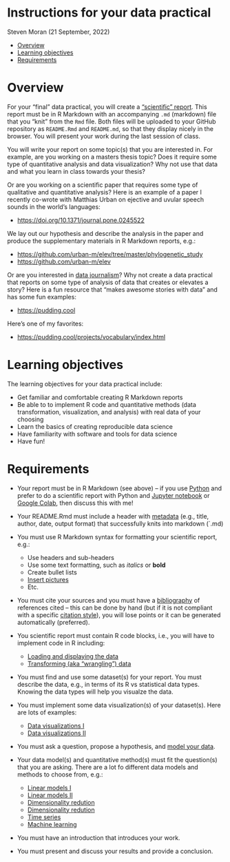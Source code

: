 Instructions for your data practical
================
Steven Moran
(21 September, 2022)

-   <a href="#overview" id="toc-overview">Overview</a>
-   <a href="#learning-objectives" id="toc-learning-objectives">Learning
    objectives</a>
-   <a href="#requirements" id="toc-requirements">Requirements</a>

# Overview

For your “final” data practical, you will create a [“scientific”
report](2_writing_scientific_reports). This report must be in R Markdown
with an accompanying `.md` (markdown) file that you “knit” from the
`Rmd` file. Both files will be uploaded to your GitHub repository as
`README.Rmd` and `README.md`, so that they display nicely in the
browser. You will present your work during the last session of class.

You will write your report on some topic(s) that you are interested in.
For example, are you working on a masters thesis topic? Does it require
some type of quantitative analysis and data visualization? Why not use
that data and what you learn in class towards your thesis?

Or are you working on a scientific paper that requires some type of
qualitative and quantitative analysis? Here is an example of a paper I
recently co-wrote with Matthias Urban on ejective and uvular speech
sounds in the world’s languages:

-   <https://doi.org/10.1371/journal.pone.0245522>

We lay out our hypothesis and describe the analysis in the paper and
produce the supplementary materials in R Markdown reports, e.g.:

-   <https://github.com/urban-m/elev/tree/master/phylogenetic_study>
-   <https://github.com/urban-m/elev>

Or are you interested in [data
journalism](https://en.wikipedia.org/wiki/Data_journalism)? Why not
create a data practical that reports on some type of analysis of data
that creates or elevates a story? Here is a fun resource that “makes
awesome stories with data” and has some fun examples:

-   <https://pudding.cool>

Here’s one of my favorites:

-   <https://pudding.cool/projects/vocabulary/index.html>

# Learning objectives

The learning objectives for your data practical include:

-   Get familiar and comfortable creating R Markdown reports
-   Be able to to implement R code and quantitative methods (data
    transformation, visualization, and analysis) with real data of your
    choosing
-   Learn the basics of creating reproducible data science
-   Have familiarity with software and tools for data science
-   Have fun!

# Requirements

-   Your report must be in R Markdown (see above) – if you use
    [Python](https://www.python.org) and prefer to do a scientific
    report with Python and [Jupyter notebook](https://jupyter.org) or
    [Google Colab](https://colab.research.google.com), then discuss this
    with me!

-   Your README.Rmd must include a header with
    [metadata](https://en.wikipedia.org/wiki/Metadata) (e.g., title,
    author, date, output format) that successfully knits into markdown
    (\`.md)

-   You must use R Markdown syntax for formatting your scientific
    report, e.g.:

    -   Use headers and sub-headers
    -   Use some text formatting, such as *italics* or **bold**
    -   Create bullet lists
    -   [Insert
        pictures](https://stackoverflow.com/questions/25166624/insert-picture-table-in-r-markdown)
    -   Etc.

-   You must cite your sources and you must have a
    [bibliography](2_writing_scientific_reports) of references cited –
    this can be done by hand (but if it is not compliant with a specific
    [citation
    style](https://www.scribbr.com/citing-sources/citation-styles/)),
    you will lose points or it can be generated automatically
    (preferred).

-   You scientific report must contain R code blocks, i.e., you will
    have to implement code in R including:

    -   [Loading and displaying the data](3_data)
    -   [Transforming (aka “wrangling”) data](4_data_wrangling)

-   You must find and use some dataset(s) for your report. You must
    describe the data, e.g., in terms of its R vs statistical data
    types. Knowing the data types will help you visualze the data.

-   You must implement some data visualization(s) of your dataset(s).
    Here are lots of examples:

    -   [Data visualizations I](5_data_visualization)
    -   [Data visualizations II](6_data_visualization)

-   You must ask a question, propose a hypothesis, and [model your
    data](7_data_modeling).

-   Your data model(s) and quantitative method(s) must fit the
    question(s) that you are asking. There are a lot fo different data
    models and methods to choose from, e.g.:

    -   [Linear models I](8_Linear_Models_I)
    -   [Linear models II](9_Linear_Models_II)
    -   [Dimensionality
        redution](10_Dimensionality_reduction_clustering_I)
    -   [Dimensionality
        redution](111_Dimensionality_reduction_clustering_II)
    -   [Time series](12_Time_series_analysis)
    -   [Machine learning](13_Time_series_analysis)

-   You must have an introduction that introduces your work.

-   You must present and discuss your results and provide a conclusion.

